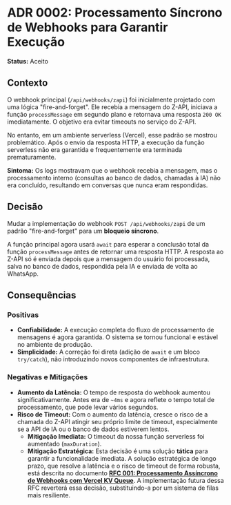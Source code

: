 # ADR 0002: Processamento Síncrono de Webhooks para Garantir Execução

**Status:** Aceito

## Contexto

O webhook principal (`/api/webhooks/zapi`) foi inicialmente projetado com uma lógica "fire-and-forget". Ele recebia a mensagem do Z-API, iniciava a função `processMessage` em segundo plano e retornava uma resposta `200 OK` imediatamente. O objetivo era evitar timeouts no serviço do Z-API.

No entanto, em um ambiente serverless (Vercel), esse padrão se mostrou problemático. Após o envio da resposta HTTP, a execução da função serverless não era garantida e frequentemente era terminada prematuramente.

**Sintoma:** Os logs mostravam que o webhook recebia a mensagem, mas o processamento interno (consultas ao banco de dados, chamadas à IA) não era concluído, resultando em conversas que nunca eram respondidas.

## Decisão

Mudar a implementação do webhook `POST /api/webhooks/zapi` de um padrão "fire-and-forget" para um **bloqueio síncrono**.

A função principal agora usará `await` para esperar a conclusão total da função `processMessage` antes de retornar uma resposta HTTP. A resposta ao Z-API só é enviada depois que a mensagem do usuário foi processada, salva no banco de dados, respondida pela IA e enviada de volta ao WhatsApp.

## Consequências

### Positivas

-   **Confiabilidade:** A execução completa do fluxo de processamento de mensagens é agora garantida. O sistema se tornou funcional e estável no ambiente de produção.
-   **Simplicidade:** A correção foi direta (adição de `await` e um bloco `try/catch`), não introduzindo novos componentes de infraestrutura.

### Negativas e Mitigações

-   **Aumento da Latência:** O tempo de resposta do webhook aumentou significativamente. Antes era de `~4ms` e agora reflete o tempo total de processamento, que pode levar vários segundos.
-   **Risco de Timeout:** Com o aumento da latência, cresce o risco de a chamada do Z-API atingir seu próprio limite de timeout, especialmente se a API de IA ou o banco de dados estiverem lentos.
    -   **Mitigação Imediata:** O timeout da nossa função serverless foi aumentado (`maxDuration`).
    -   **Mitigação Estratégica:** Esta decisão é uma solução **tática** para garantir a funcionalidade imediata. A solução estratégica de longo prazo, que resolve a latência e o risco de timeout de forma robusta, está descrita no documento **[RFC 001: Processamento Assíncrono de Webhooks com Vercel KV Queue](../rfc/001-async-webhook-processing.md)**. A implementação futura dessa RFC reverterá essa decisão, substituindo-a por um sistema de filas mais resiliente. 